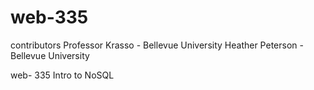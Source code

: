 # web-335
contributors
Professor Krasso - Bellevue University 
Heather Peterson - Bellevue University

web- 335
Intro to NoSQL
